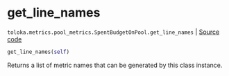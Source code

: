 # get_line_names
`toloka.metrics.pool_metrics.SpentBudgetOnPool.get_line_names` | [Source code](https://github.com/Toloka/toloka-kit/blob/v0.1.25/src/metrics/pool_metrics.py#L351)

```python
get_line_names(self)
```

Returns a list of metric names that can be generated by this class instance.

